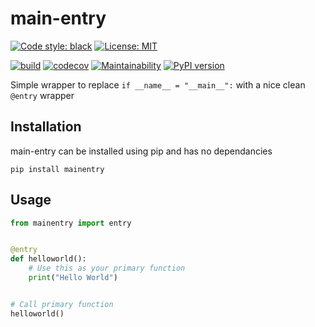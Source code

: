 

# main-entry


[![Code style: black](https://img.shields.io/badge/code%20style-black-000000.svg)](https://github.com/psf/black)
[![License: MIT](https://img.shields.io/badge/License-MIT-yellow.svg)](https://opensource.org/licenses/MIT)

[![build](https://github.com/fanoway/main-entry/actions/workflows/build.yaml/badge.svg?branch=main)](https://github.com/fanoway/main-entry/actions/workflows/build.yaml)
[![codecov](https://codecov.io/gh/fanoway/main-entry/branch/main/graph/badge.svg?token=D3X4DZVA63)](https://codecov.io/gh/fanoway/main-entry)
[![Maintainability](https://api.codeclimate.com/v1/badges/49aeb04337c28d1b1016/maintainability)](https://codeclimate.com/github/fanoway/main-entry/maintainability)
[![PyPI version](https://badge.fury.io/py/mainentry.svg)](https://badge.fury.io/py/mainentry)



Simple wrapper to replace `if __name__ = "__main__":` with a nice clean `@entry` wrapper

## Installation

main-entry can be installed using pip and has no dependancies

```
pip install mainentry
```

## Usage

```python
from mainentry import entry


@entry
def helloworld():
    # Use this as your primary function
    print("Hello World")


# Call primary function
helloworld()


```


